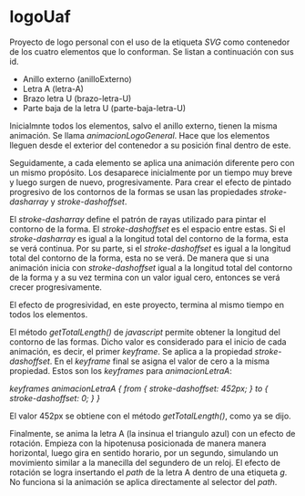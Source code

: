 
# **logoUaf**

Proyecto de logo personal con el uso de la etiqueta *SVG* como contenedor de los cuatro elementos que lo conforman. Se listan a continuación con sus id.

- Anillo externo  (anilloExterno)
- Letra A (letra-A)
- Brazo letra U  (brazo-letra-U)
- Parte baja de la letra U  (parte-baja-letra-U)

Inicialmnte todos los elementos, salvo el anillo externo, tienen la misma animación. Se llama  *animacionLogoGeneral*. Hace que los elementos lleguen desde el exterior del contenedor a su posición final dentro de este.

Seguidamente, a cada elemento se aplica una animación diferente pero con un mismo propósito. Los desaparece inicialmente por un tiempo muy breve y luego surgen de nuevo, progresivamente. Para crear el efecto de pintado progresivo de los contornos de la formas  se usan las propiedades *stroke-dasharray* y *stroke-dashoffset*.  

El *stroke-dasharray*  define el patrón de rayas utilizado para pintar el contorno de la forma. El *stroke-dashoffset* es el espacio entre estas. Si el *stroke-dasharray* es igual a la longitud total del contorno de la forma, esta se verá continua. Por su parte, si el *stroke-dashoffset* es igual a la longitud total del contorno de la forma, esta no se verá. De manera que si una animación inicia con  *stroke-dashoffset*  igual a la longitud total del contorno de la forma y a su vez termina con un valor igual  cero, entonces se verá crecer progresivamente. 

El efecto de progresividad, en este proyecto,  termina al mismo tiempo en todos los elementos.

El método *getTotalLength()* de *javascript* permite obtener la longitud del  contorno de las formas. Dicho valor es considerado para el inicio de cada animación, es decir, el primer *keyframe*. Se aplica a la propiedad *stroke-dashoffset*. En el *keyframe* final se  asigna el valor de cero a la misma propiedad. Estos son los *keyframes* para *animacionLetraA*:

*keyframes animacionLetraA {
    from {
        stroke-dashoffset: 452px;
    }
    to {
        stroke-dashoffset: 0;
    }
}*

El valor 452px se obtiene con el método *getTotalLength()*, como ya se dijo.

Finalmente, se anima  la letra A (la insinua el triangulo azul) con un efecto de rotación. Empieza con la hipotenusa posicionada de manera manera horizontal, luego gira en sentido horario, por un segundo,  simulando un  movimiento similar a la  manecilla del segundero de un reloj. El efecto de rotación se logra insertando  el *path*  de la letra A dentro de una etiqueta *g*. No funciona si la animación se aplica directamente al selector del *path*.







